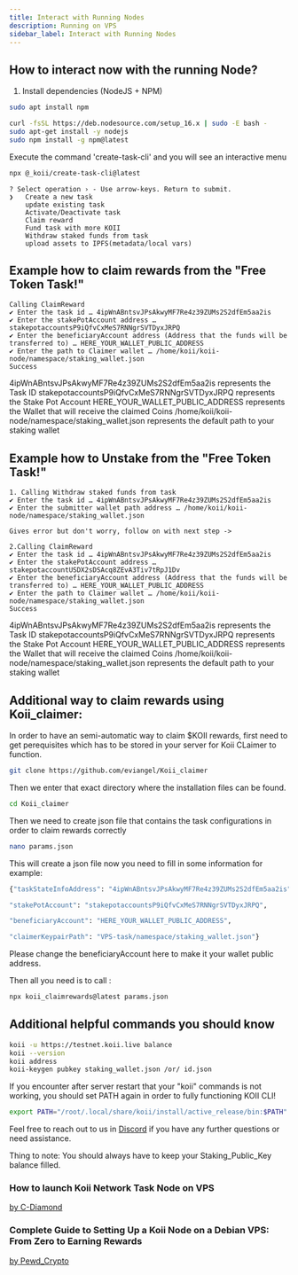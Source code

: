 ```yaml
---
title: Interact with Running Nodes
description: Running on VPS
sidebar_label: Interact with Running Nodes
---
```


## How to interact now with the running Node?

1. Install dependencies (NodeJS + NPM)

```bash
sudo apt install npm
```

```bash
curl -fsSL https://deb.nodesource.com/setup_16.x | sudo -E bash -
sudo apt-get install -y nodejs
sudo npm install -g npm@latest
```

Execute the command 'create-task-cli' and you will see an interactive menu


```bash
npx @_koii/create-task-cli@latest

```

```
? Select operation › - Use arrow-keys. Return to submit.
❯   Create a new task
    update existing task
    Activate/Deactivate task
    Claim reward
    Fund task with more KOII
    Withdraw staked funds from task
    upload assets to IPFS(metadata/local vars)
```

## Example how to claim rewards from the "Free Token Task!"

```
Calling ClaimReward
✔ Enter the task id … 4ipWnABntsvJPsAkwyMF7Re4z39ZUMs2S2dfEm5aa2is
✔ Enter the stakePotAccount address … stakepotaccountsP9iQfvCxMeS7RNNgrSVTDyxJRPQ
✔ Enter the beneficiaryAccount address (Address that the funds will be transferred to) … HERE_YOUR_WALLET_PUBLIC_ADDRESS
✔ Enter the path to Claimer wallet … /home/koii/koii-node/namespace/staking_wallet.json
Success
```

4ipWnABntsvJPsAkwyMF7Re4z39ZUMs2S2dfEm5aa2is represents the Task ID
stakepotaccountsP9iQfvCxMeS7RNNgrSVTDyxJRPQ represents the Stake Pot Account
HERE_YOUR_WALLET_PUBLIC_ADDRESS represents the Wallet that will receive the claimed Coins
/home/koii/koii-node/namespace/staking_wallet.json represents the default path to your staking wallet

## Example how to Unstake from the "Free Token Task!"

```
1. Calling Withdraw staked funds from task
✔ Enter the task id … 4ipWnABntsvJPsAkwyMF7Re4z39ZUMs2S2dfEm5aa2is
✔ Enter the submitter wallet path address … /home/koii/koii-node/namespace/staking_wallet.json

Gives error but don't worry, follow on with next step ->

2.Calling ClaimReward
✔ Enter the task id … 4ipWnABntsvJPsAkwyMF7Re4z39ZUMs2S2dfEm5aa2is
✔ Enter the stakePotAccount address … stakepotaccountUSDX2sDSAcq8ZEvA3Tiv7tRpJ1Dv
✔ Enter the beneficiaryAccount address (Address that the funds will be transferred to) … HERE_YOUR_WALLET_PUBLIC_ADDRESS
✔ Enter the path to Claimer wallet … /home/koii/koii-node/namespace/staking_wallet.json
Success
```

4ipWnABntsvJPsAkwyMF7Re4z39ZUMs2S2dfEm5aa2is represents the Task ID
stakepotaccountsP9iQfvCxMeS7RNNgrSVTDyxJRPQ represents the Stake Pot Account
HERE_YOUR_WALLET_PUBLIC_ADDRESS represents the Wallet that will receive the claimed Coins
/home/koii/koii-node/namespace/staking_wallet.json represents the default path to your staking wallet


## Additional way to claim rewards using Koii_claimer:

In order to have an semi-automatic way to claim $KOII rewards, first need to get perequisites which has to be stored in your server for Koii CLaimer to function.

```bash
git clone https://github.com/eviangel/Koii_claimer

```

Then we enter that exact directory where the installation files can be found.
```bash
cd Koii_claimer
```

Then we need to create json file that contains the task configurations in order to claim rewards correctly

```bash
nano params.json
```

This will create a json file now you need to fill in some information for example:

```bash
{"taskStateInfoAddress": "4ipWnABntsvJPsAkwyMF7Re4z39ZUMs2S2dfEm5aa2is",

"stakePotAccount": "stakepotaccountsP9iQfvCxMeS7RNNgrSVTDyxJRPQ",

"beneficiaryAccount": "HERE_YOUR_WALLET_PUBLIC_ADDRESS",

"claimerKeypairPath": "VPS-task/namespace/staking_wallet.json"}
```

Please change the beneficiaryAccount here to make it your wallet public address.

Then all you need is to call :


```bash
npx koii_claimrewards@latest params.json
```

## Additional helpful commands you should know

```bash
koii -u https://testnet.koii.live balance
koii --version
koii address
koii-keygen pubkey staking_wallet.json /or/ id.json
```

If you encounter after server restart that your "koii" commands is not working, you should set PATH again in order to fully functioning KOII CLI!

```bash
export PATH="/root/.local/share/koii/install/active_release/bin:$PATH" --check verify what is your correct path in certain server!
```

Feel free to reach out to us in [Discord](https://discord.gg/koii-network) if you have any further questions or need assistance.

Thing to note: You should always have to keep your Staking_Public_Key balance filled.









### How to launch Koii Network Task Node on VPS
[by C-Diamond](https://www.youtube.com/@c-diamond/videos)
<ReactPlayer width="100%" alt="youtube video embed by C-Diamond" controls url="https://youtu.be/fkcl98CYXWU?si=GGBxxkCY9RBVo1X4" />

### Complete Guide to Setting Up a Koii Node on a Debian VPS: From Zero to Earning Rewards
[by Pewd_Crypto](https://www.youtube.com/@pewdcrypto3985/videos)
<ReactPlayer width="100%" alt="youtube video embed by Pewd_Crypto" controls url="https://youtu.be/h9LkcSo29IA?si=rWZYygrQd0UZMUIJ" />